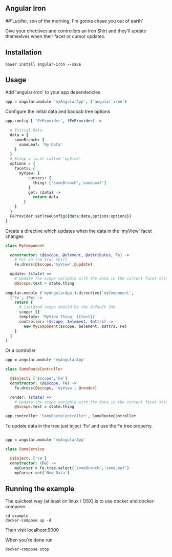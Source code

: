 Angular Iron
------------

##'Lucifer, son of the morning, I'm gonna chase you out of earth'

Give your directives and controllers an Iron Shirt and they'll update themselves when their facet or cursor updates.
 
Installation
------------

```
bower install angular-iron --save
```

Usage
-----

Add 'angular-iron' to your app dependencies

```CoffeeScript
app = angular.module 'myAngularApp', ['angular-iron']
```

Configure the initial data and baobab tree options

```CoffeeScript
app.config [ 'FeProvider', (FeProvider) ->

  # Initial Data
  data = {
    someBranch: {
      someLeaf: 'My Data'
    }
  }
  # Setup a facet called 'myView'
  options = {
    facets: {
      myView: {
          cursors: {
            thing: ['someBranch','someLeaf']
          }
          get: (data) ->
            return data
        }
    }
  }
  FeProvider.setTreeConfig({data:data,options:options})
]
```

Create a directive which updates when the data in the 'myView' facet changes
 
```CoffeeScript
class MyComponent

  constructor: (@$scope, @element, @attributes, Fe) ->
    # Put on the Iron Shirt
    Fe.dress(@$scope,'myView',@update)

  update: (state) =>
    # Update the scope variable with the data in the current facet state
    @$scope.text = state.thing
    
angular.module ('myAngularApp').directive('myComponent',
  ['Fe', (Fe) ->
    return {
      # Isolated scope should be the default IMO.
      scope: {}
      template: 'MyView Thing: {{text}}'
      controller: ($scope, $element, $attrs) ->
        new MyComponent($scope, $element, $attrs, Fe)
    }
  ]
)
```

Or a controller

```CoffeeScript
app = angular.module 'myAngularApp'

class SomeRouteController

  @$inject: ['$scope','Fe']
  constructor: (@$scope, Fe) ->
    Fe.dress(@$scope, 'myView', @render)

  render: (state) =>
    # Update the scope variable with the data in the current facet state
    @$scope.text = state.thing

app.controller 'SomeRouteController', SomeRouteController
```

To update data in the tree just inject 'Fe' and use the Fe.tree property.

```CoffeeScript

app = angular.module 'myAngularApp'

class SomeService

  @$inject: ['Fe']
  constructor: (Fe) ->
    myCursor = Fe.tree.select('someBranch','someLeaf')
    myCursor.set('New Data')
```

Running the example
-------------------

The quickest way (at least on linux / OSX) is to use docker and docker-compose.

```
cd example
docker-compose up -d
```

Then visit localhost:9000

When you're done run

```
docker-compose stop
```
